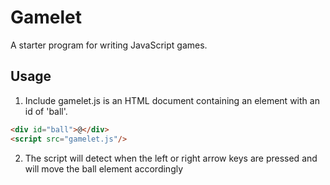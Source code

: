 # Gamelet

A starter program for writing JavaScript games.

## Usage

1. Include gamelet.js is an HTML document containing an element with an id of 'ball'.

```html
<div id="ball">@</div>
<script src="gamelet.js"/>
```

2. The script will detect when the left or right arrow
keys are pressed and will move the ball element accordingly

